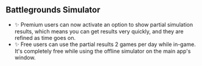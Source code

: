 ## Battlegrounds Simulator

-   ✨ Premium users can now activate an option to show partial simulation results, which means you can get results very quickly, and they are refined as time goes on.
-   ✨ Free users can use the partial results 2 games per day while in-game. It's completely free while using the offline simulator on the main app's window.
